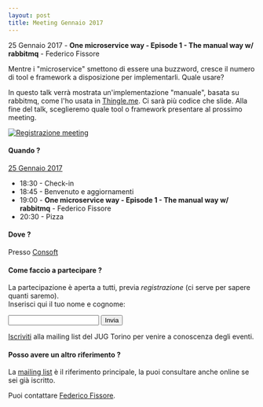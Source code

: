 ```yaml
---
layout: post
title: Meeting Gennaio 2017
---
```


25 Gennaio 2017 - **One microservice way - Episode 1 - The manual way w/ rabbitmq** - Federico Fissore

Mentre i "microservice" smettono di essere una buzzword, cresce il numero di tool e framework a disposizione per implementarli. Quale usare?

In questo talk verrà mostrata un'implementazione "manuale", basata su rabbitmq, come l'ho usata in [Thingle.me](https://thingle.me/). Ci sarà più codice che slide. Alla fine del talk, sceglieremo quale tool o framework presentare al prossimo meeting.

[![Registrazione meeting](https://i.ytimg.com/vi/2PpTqBQjbDo/hqdefault.jpg)](https://www.youtube.com/watch?v=2PpTqBQjbDo)

#### Quando ?

<u>25 Gennaio 2017</u>

* 18:30 - Check-in
* 18:45 - Benvenuto e aggiornamenti
* 19:00 - **One microservice way - Episode 1 - The manual way w/ rabbitmq** - Federico Fissore
* 20:30 - Pizza

#### Dove ?

Presso [Consoft](/places/consoft/)

#### Come faccio a partecipare ?

La partecipazione è aperta a tutti, previa *registrazione* (ci serve per sapere quanti saremo).  
Inserisci qui il tuo nome e cognome:

<form action="https://formspree.io/federico.fissore+jug201701@gmail.com" method="POST">
    <input type="text" name="name">
    <input type="hidden" name="_subject" value="JUG Torino Meeting Gennaio 2017" />
    <input type="hidden" name="_format" value="plain" />
    <input type="hidden" name="_next" value="/registered" />
    <input type="submit" value="Invia">
</form>
  
[Iscriviti](/subscribe/) alla mailing list del JUG Torino per venire a conoscenza degli eventi.

#### Posso avere un altro riferimento ?

La [mailing list](https://groups.yahoo.com/groups/it-torino-java-jug) è il riferimento principale,
la puoi consultare anche online se sei già iscritto.

Puoi contattare [Federico Fissore](/people/federicofissore/).


